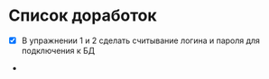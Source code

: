 # Список доработок

- [x] В упражнении 1 и 2 сделать считывание логина и пароля для подключения к БД
- 
